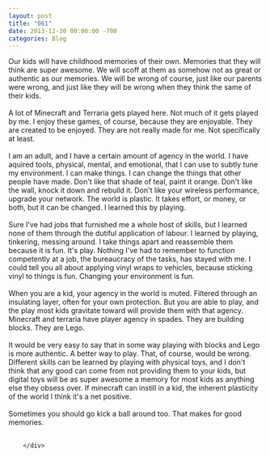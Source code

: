 ```yaml
---
layout: post
title: "061"
date: 2013-12-30 00:00:00 -700
categories: Blog
---
```


<div class="blog-content">
				<div class="paragraph" style="text-align:left;">Our kids will have childhood memories of their own. Memories that they will think are super awesome. We will scoff at them as somehow not as great or authentic as our memories. We will be wrong of course, just like our parents were wrong, and just like they will be wrong when they think the same of their kids.<br><span style=""></span><br><span style=""></span>A lot of Minecraft and Terraria gets played here. Not much of it gets played by me. I enjoy these games, of course, because they are enjoyable. They are created to be enjoyed. They are not really made for me. Not specifically at least. <br><span style=""></span><br><span style=""></span>I am an adult, and I have a certain amount of agency in the world. I have aquired tools, physical, mental, and emotional, that I can use to subtly tune my environment. I can make things. I can change the things that other people have made. Don't like that shade of teal, paint it orange. Don't like the wall, knock it down and rebuild it. Don't like your wireless performance, upgrade your network. The world is plastic. It takes effort, or money, or both, but it can be changed. I learned this by playing. <br><span style=""></span><br><span style=""></span>Sure I've had jobs that furnished me a whole host of skills, but I learned none of them through the dutiful application of labour. I learned by playing, tinkering, messing around. I take things apart and reassemble them because it is fun. It's play. Nothing I've had to remember to function competently at a job, the bureaucracy of the tasks, has stayed with me. I could tell you all about applying vinyl wraps to vehicles, because sticking vinyl to things is fun. Changing your environment is fun. <br><span style=""></span><br><span style=""></span>When you are a kid, your agency in the world is muted. Filtered through an insulating layer, often for your own protection. But you are able to play, and the play most kids gravitate toward will provide them with that agency. Minecraft and terraria have player agency in spades. They are building blocks. They are Lego. <br><span style=""></span><br><span style=""></span>It would be very easy to say that in some way playing with blocks and Lego is more authentic. A better way to play. That, of course, would be wrong. Different skills can be learned by playing with physical toys, and I don't think that any good can come from not providing them to your kids, but digital toys will be as super awesome a memory for most kids as anything else they obsess over. If minecraft can instill in a kid, the inherent plasticity of the world I think it's a net positive. <br><span style=""></span><br><span style=""></span>Sometimes you should go kick a ball around too. That makes for good memories. <br><br></div>

		</div>
        